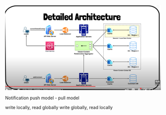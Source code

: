 ![](https://raw.githubusercontent.com/lambda826/My-Notebook/master/999%20Resource/Live%20Commenting.png)

Notification
push model -
pull model

write locally, read globally
write globally, read locally



<!--stackedit_data:
eyJoaXN0b3J5IjpbNTg1MDY1MDE1LC0xODY4ODc5NTMyLDczMD
k5ODExNl19
-->